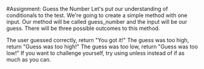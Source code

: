 #Assignment: Guess the Number
Let's put our understanding of conditionals to the test. 
We're going to create a simple method with one input. 
Our method will be called guess_number and the input will be our guess. 
There will be three possible outcomes to this method. 

The user guessed correctly, return "You got it!"
The guess was too high, return "Guess was too high!"
The guess was too low, return "Guess was too low!"
If you want to challenge yourself, try using unless instead of if as much as you can.
